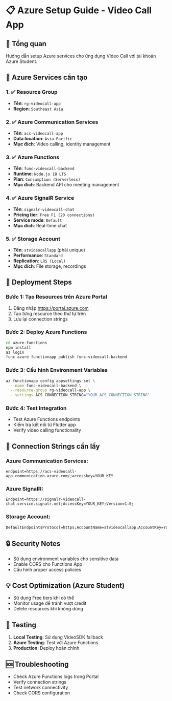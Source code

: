 # 📋 Azure Setup Guide - Video Call App

## 🎯 Tổng quan
Hướng dẫn setup Azure services cho ứng dụng Video Call với tài khoản Azure Student.

## 🔧 Azure Services cần tạo

### 1. ✅ Resource Group
- **Tên**: `rg-videocall-app`
- **Region**: `Southeast Asia`

### 2. ✅ Azure Communication Services  
- **Tên**: `acs-videocall-app`
- **Data location**: `Asia Pacific`
- **Mục đích**: Video calling, identity management

### 3. ✅ Azure Functions
- **Tên**: `func-videocall-backend` 
- **Runtime**: `Node.js 18 LTS`
- **Plan**: `Consumption (Serverless)`
- **Mục đích**: Backend API cho meeting management

### 4. ✅ Azure SignalR Service
- **Tên**: `signalr-videocall-chat`
- **Pricing tier**: `Free F1 (20 connections)`
- **Service mode**: `Default`
- **Mục đích**: Real-time chat

### 5. ✅ Storage Account
- **Tên**: `stvideocallapp` (phải unique)
- **Performance**: `Standard`
- **Replication**: `LRS (Local)`
- **Mục đích**: File storage, recordings

## 🚀 Deployment Steps

### Bước 1: Tạo Resources trên Azure Portal
1. Đăng nhập https://portal.azure.com
2. Tạo từng resource theo thứ tự trên
3. Lưu lại connection strings

### Bước 2: Deploy Azure Functions
```bash
cd azure-functions
npm install
az login
func azure functionapp publish func-videocall-backend
```

### Bước 3: Cấu hình Environment Variables
```bash
az functionapp config appsettings set \
  --name func-videocall-backend \
  --resource-group rg-videocall-app \
  --settings ACS_CONNECTION_STRING="YOUR_ACS_CONNECTION_STRING"
```

### Bước 4: Test Integration
- Test Azure Functions endpoints
- Kiểm tra kết nối từ Flutter app
- Verify video calling functionality

## 📝 Connection Strings cần lấy

### Azure Communication Services:
```
endpoint=https://acs-videocall-app.communication.azure.com/;accesskey=YOUR_KEY
```

### Azure SignalR:
```
Endpoint=https://signalr-videocall-chat.service.signalr.net;AccessKey=YOUR_KEY;Version=1.0;
```

### Storage Account:
```
DefaultEndpointsProtocol=https;AccountName=stvideocallapp;AccountKey=YOUR_KEY;EndpointSuffix=core.windows.net
```

## 🔒 Security Notes
- Sử dụng environment variables cho sensitive data
- Enable CORS cho Functions App
- Cấu hình proper access policies

## 💡 Cost Optimization (Azure Student)
- Sử dụng Free tiers khi có thể
- Monitor usage để tránh vượt credit
- Delete resources khi không dùng

## 🧪 Testing
1. **Local Testing**: Sử dụng VideoSDK fallback
2. **Azure Testing**: Test với Azure Functions
3. **Production**: Deploy hoàn chỉnh

## 🆘 Troubleshooting
- Check Azure Functions logs trong Portal
- Verify connection strings
- Test network connectivity
- Check CORS configuration
